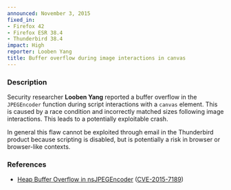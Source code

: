 ```yaml
---
announced: November 3, 2015
fixed_in:
- Firefox 42
- Firefox ESR 38.4
- Thunderbird 38.4
impact: High
reporter: Looben Yang
title: Buffer overflow during image interactions in canvas
---
```


<h3>Description</h3>

<p>Security researcher <strong>Looben Yang</strong> reported a buffer overflow in the
<code>JPEGEncoder</code> function during script interactions with a <code>canvas</code>
element. This is caused by a race condition and incorrectly matched sizes following image
interactions. This leads to a potentially exploitable crash.
</p>

<p class="note">In general this flaw cannot be exploited through email in the
Thunderbird product because scripting is disabled, but is potentially a risk in
browser or browser-like contexts.</p>

<h3>References</h3>

<ul>
  <li><a href="https://bugzilla.mozilla.org/show_bug.cgi?id=1205900">
       Heap Buffer Overflow in nsJPEGEncoder</a>
(<a href="http://cve.mitre.org/cgi-bin/cvename.cgi?name=CVE-2015-7189"
class="ex-ref">CVE-2015-7189</a>)</li>
</ul>



